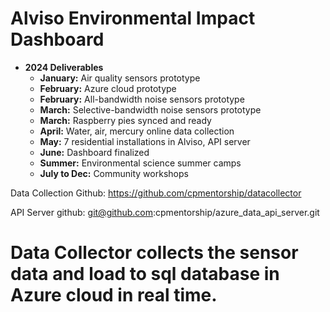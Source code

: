 # Alviso Environmental Impact Dashboard

- **2024 Deliverables**
  - **January:** Air quality sensors prototype
  - **February:** Azure cloud prototype
  - **February:** All-bandwidth noise sensors prototype
  - **March:** Selective-bandwidth noise sensors prototype
  - **March:** Raspberry pies synced and ready
  - **April:** Water, air, mercury online data collection
  - **May:** 7 residential installations in Alviso, API server
  - **June:** Dashboard finalized
  - **Summer:** Environmental science summer camps
  - **July to Dec:** Community workshops


Data Collection Github: https://github.com/cpmentorship/datacollector

API Server github: git@github.com:cpmentorship/azure_data_api_server.git

# Data Collector collects the sensor data and load to sql database in Azure cloud in real time.
